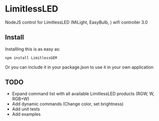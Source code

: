 LimitlessLED
============

NodeJS control for LimitlessLED (MiLight, EasyBulb, ) wifi controller 3.0

## Install

Installling this is as easy as:
```bash
npm install LimitlessGEM
```
Or you can include it in your package.json to use it in your own application

## TODO

- Expand command list with all available LimitlessLED products (RGW, W, RGB+W)
- Add dynamic commands (Change color, set brightness)
- Add unit tests
- Add examples
